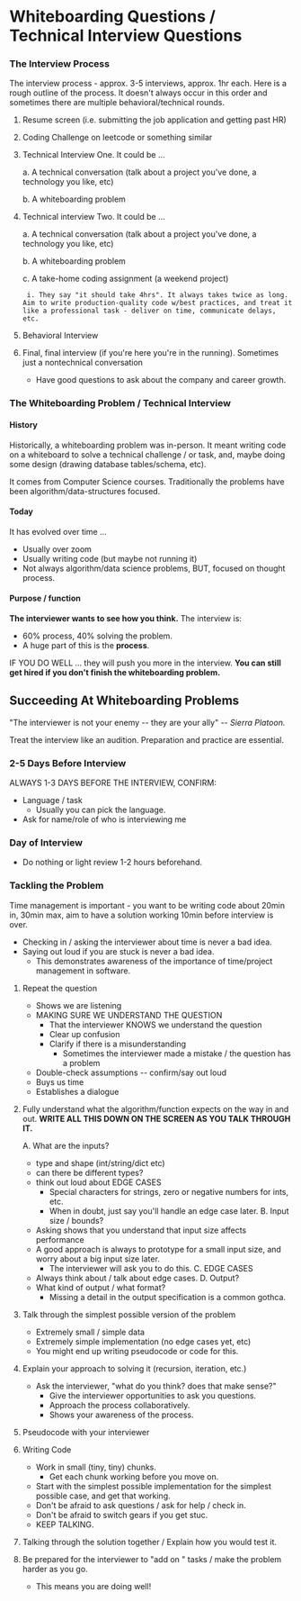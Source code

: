 # Whiteboarding Questions / Technical Interview Questions

### The Interview Process
The interview process - approx. 3-5 interviews, approx. 1hr each.  Here is a rough outline of the process. It doesn't always occur in this order and sometimes there are multiple behavioral/technical rounds.
1. Resume screen (i.e. submitting the job application and getting past HR)
2. Coding Challenge on leetcode or something similar
3. Technical Interview One. It could be ...

    a. A technical conversation (talk about a project you've done, a technology you like, etc)

    b. A whiteboarding problem
4. Technical interview Two. It could be ...

    a. A technical conversation (talk about a project you've done, a technology you like, etc)

    b. A whiteboarding problem

    c. A take-home coding assignment (a weekend project)

        i. They say "it should take 4hrs". It always takes twice as long. Aim to write production-quality code w/best practices, and treat it like a professional task - deliver on time, communicate delays, etc.

5. Behavioral Interview
6. Final, final interview (if you're here you're in the running). Sometimes just a nontechnical conversation
    - Have good questions to ask about the company and career growth.

### The Whiteboarding Problem / Technical Interview
#### History
Historically, a whiteboarding problem was in-person. It meant writing code on a whiteboard to solve a technical challenge / or task, and, maybe doing some design (drawing database tables/schema, etc).

It comes from Computer Science courses. Traditionally the problems have been algorithm/data-structures focused. 

#### Today
It has evolved over time ...

- Usually over zoom
- Usually writing code (but maybe not running it)
- Not always algorithm/data science problems, BUT, focused on thought process.

#### Purpose / function
**The interviewer wants to see how you think.** The interview is:
- 60% process, 40% solving the problem.
- A huge part of this is the **process**.


IF YOU DO WELL ... they will push you more in the interview. 
**You can still get hired if you don't finish the whiteboarding problem.**

## Succeeding At Whiteboarding Problems
"The interviewer is not your enemy -- they are your ally"
-- *Sierra Platoon.*

Treat the interview like an audition. Preparation and practice are essential.

### 2-5 Days Before Interview
ALWAYS 1-3 DAYS BEFORE THE INTERVIEW, CONFIRM:
- Language / task 
    - Usually you can pick the language. 
- Ask for name/role of who is interviewing me

### Day of Interview
- Do nothing or light review 1-2 hours beforehand.

### Tackling the Problem
Time management is important - you want to be writing code about 20min in, 30min max,
aim to have a solution working 10min before interview is over.
- Checking in / asking the interviewer about time is never a bad idea.
- Saying out loud if you are stuck is never a bad idea.
    - This demonstrates awareness of the importance of time/project management in software. 

1. Repeat the question
	- Shows we are listening
	- MAKING SURE WE UNDERSTAND THE QUESTION
		- That the interviewer KNOWS we understand the question
		- Clear up confusion
		- Clarify if there is a misunderstanding
			- Sometimes the interviewer made a mistake / the question has a problem
	- Double-check assumptions -- confirm/say out loud
	- Buys us time
	- Establishes a dialogue 

2. Fully understand what the algorithm/function expects on the way in and out.  **WRITE ALL THIS DOWN ON THE SCREEN AS YOU TALK THROUGH IT.**

	A. What are the inputs? 
    - type and shape (int/string/dict etc)
    - can there be different types?
    - think out loud about EDGE CASES
        - Special characters for strings, zero or negative numbers for ints, etc.
        - When in doubt, just say you'll handle an edge case later. 
	B. Input size / bounds?
    - Asking shows that you understand that input size affects performance
    - A good approach is always to prototype for a small input size, and worry about a big input size later.
        - The interviewer will ask you to do this.
	C. EDGE CASES
    - Always think about / talk about edge cases. 
	D. Output?
    - What kind of output / what format? 
        - Missing a detail in the output specification is a common gothca. 

3. Talk through the simplest possible version of the problem
	- Extremely small / simple data
	- Extremely simple implementation (no edge cases yet, etc)
	- You might end up writing pseudocode or code for this.


4. Explain your approach to solving it (recursion, iteration, etc.)
	- Ask the interviewer, "what do you think? does that make sense?"
		- Give the interviewer opportunities to ask you questions.
		- Approach the process collaboratively.
		- Shows your awareness of the process. 

5. Pseudocode with your interviewer

6. Writing Code
	- Work in small (tiny, tiny) chunks.
		- Get each chunk working before you move on.
	- Start with the simplest possible implementation for the simplest possible case, and get that working. 
	- Don't be afraid to ask questions / ask for help / check in.
	- Don't be afraid to switch gears if you get stuc.
	- KEEP TALKING. 

7. Talking through the solution together / Explain how you would test it.

8. Be prepared for the interviewer to "add on " tasks / make the problem harder as you go.
	- This means you are doing well!
